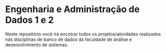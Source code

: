 # Engenharia e Administração de Dados 1 e 2

Neste repositório você irá encotrar todos os projetos/atividades realizados nas disciplinas de banco de dados da faculdade de análise e desenvolvimento de sistemas.
